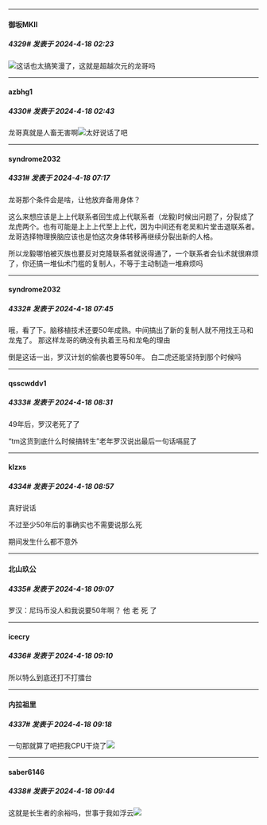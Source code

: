 ﻿
*****

####  御坂MKII  
##### 4329#       发表于 2024-4-18 02:23

<img src="https://static.saraba1st.com/image/smiley/face2017/067.png" referrerpolicy="no-referrer">这话也太搞笑漫了，这就是超越次元的龙哥吗


*****

####  azbhg1  
##### 4330#       发表于 2024-4-18 02:43

龙哥真就是人畜无害啊<img src="https://static.saraba1st.com/image/smiley/face2017/067.png" referrerpolicy="no-referrer">太好说话了吧


*****

####  syndrome2032  
##### 4331#       发表于 2024-4-18 07:17

龙哥那个条件会是啥，让他放弃备用身体？

这么来想应该是上上代联系者回生成上代联系者（龙毅)时候出问题了，分裂成了龙虎两个。也有可能是上上上代至上上代，因为中间还有老吴和片堂击退联系者。
龙哥选择物理换脑应该也是怕这次身体转移再继续分裂出新的人格。

所以龙毅哪怕被灭族也要反对克隆联系者就说得通了，一个联系者会仙术就很麻烦了，你还搞一堆仙术门槛的复制人，不等于主动制造一堆麻烦吗


*****

####  syndrome2032  
##### 4332#       发表于 2024-4-18 07:45

哦，看了下。脑移植技术还要50年成熟。中间搞出了新的复制人就不用找王马和龙鬼了。
那这样龙哥的确没有执着王马和龙龟的理由

倒是这话一出，罗汉计划的偷袭也要等50年。
白二虎还能坚持到那个时候吗


*****

####  qsscwddv1  
##### 4333#       发表于 2024-4-18 08:31

49年后，罗汉老死了了

“tm这货到底什么时候搞转生”老年罗汉说出最后一句话嗝屁了


*****

####  klzxs  
##### 4334#       发表于 2024-4-18 08:57

真好说话

不过至少50年后的事确实也不需要说那么死

期间发生什么都不意外


*****

####  北山玖公  
##### 4335#       发表于 2024-4-18 09:07

罗汉：尼玛币没人和我说要50年啊？
他 老 死 了


*****

####  icecry  
##### 4336#       发表于 2024-4-18 09:10

所以特么到底还打不打擂台


*****

####  内拉祖里  
##### 4337#       发表于 2024-4-18 09:18

一句那就算了吧把我CPU干烧了<img src="https://static.saraba1st.com/image/smiley/face2017/125.png" referrerpolicy="no-referrer">


*****

####  saber6146  
##### 4338#       发表于 2024-4-18 09:44

这就是长生者的余裕吗，世事于我如浮云<img src="https://static.saraba1st.com/image/smiley/face2017/159.png" referrerpolicy="no-referrer">

